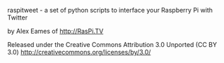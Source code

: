 raspitweet - a set of python scripts to interface your Raspberry Pi with Twitter

by Alex Eames of http://RasPi.TV

Released under the Creative Commons Attribution 3.0 Unported (CC BY 3.0)
http://creativecommons.org/licenses/by/3.0/
